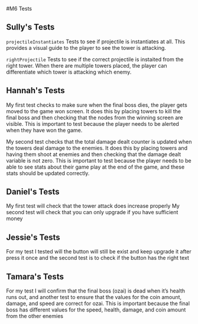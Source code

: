 #M6 Tests
## Sully's Tests
`projectileInstantiates` Tests to see if projectile is instantiates at all. This provides a visual guide to the player to see the tower is attacking.

`rightProjectile` Tests to see if the correct projectile is instaited from the right tower. When there are multiple towers placed, the player can differentiate which tower is attacking which enemy.

## Hannah's Tests
My first test checks to make sure when the final boss dies, the player gets moved to the game won screen. It does this by placing towers to kill the final boss and then checking that the nodes from the winning screen are visible. This is important to test because the player needs to be alerted when they have won the game. 

My second test checks that the total damage dealt counter is updated when the towers deal damage to the enemies. It does this by placing towers and having them shoot at enemies and then checking that the damage dealt variable is not zero. This is important to test because the player needs to be able to see stats about their game play at the end of the game, and these stats should be updated correctly.

## Daniel's Tests
My first test will check that the tower attack does increase properly
My second test will check that you can only upgrade if you have sufficient money

## Jessie's Tests
For my test I tested will the button will still be exist and keep upgrade it after press it once and the second test is to check if the button has the right text
## Tamara's Tests
For my test I will confirm that the final boss (ozai) is dead when it’s health runs out, and another test to ensure that the values for the coin amount, damage, and speed are correct for ozai. This is important because the final boss has different values for the speed, health, damage, and coin amount from the other enemies